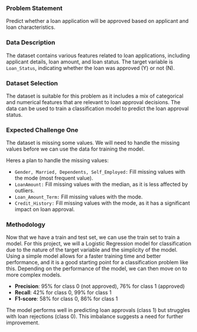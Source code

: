 ### Problem Statement
Predict whether a loan application will be approved based on applicant and loan characteristics.

### Data Description
The dataset contains various features related to loan applications, including applicant details, loan amount, and loan status. The target variable is `Loan_Status`, indicating whether the loan was approved (Y) or not (N).

### Dataset Selection
The dataset is suitable for this problem as it includes a mix of categorical and numerical features that are relevant to loan approval decisions. The data can be used to train a classification model to predict the loan approval status.

### Expected Challenge One
The dataset is missing some values. We will need to handle the missing values before we can use the data for training the model.

Heres a plan to handle the missing values:
- `Gender, Married, Dependents, Self_Employed:` Fill missing values with the mode (most frequent value).
- `LoanAmount:` Fill missing values with the median, as it is less affected by outliers.
- `Loan_Amount_Term:` Fill missing values with the mode.
- `Credit_History:` Fill missing values with the mode, as it has a significant impact on loan approval.

### Methodology
Now that we have a train and test set, we can use the train set to train a model. For this project, we will 
a Logistic Regression model for classification due to the nature of the target variable and the simplicity of the model. Using a simple model allows for a faster training time and better performance, and it is a good starting point for a classification problem like this. Depending on the performance of the model, we can then move on to more complex models. 

- **Precision**: 95% for class 0 (not approved), 76% for class 1 (approved)
- **Recall**: 42% for class 0, 99% for class 1
- **F1-score**: 58% for class 0, 86% for class 1

The model performs well in predicting loan approvals (class 1) but struggles with loan rejections (class 0). This imbalance suggests a need for further improvement.

